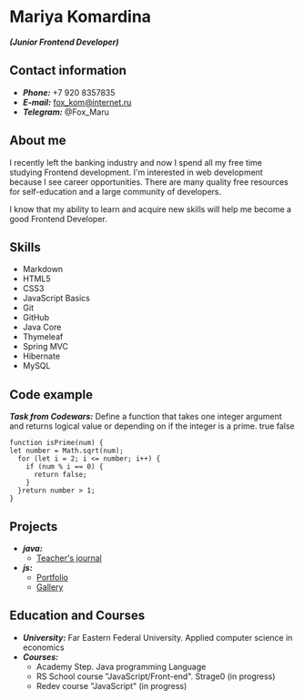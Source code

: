 # Mariya Komardina
***(Junior Frontend Developer)***



## Contact information
* ***Phone:*** +7 920 8357835
* ***E-mail:*** fox_kom@internet.ru
* ***Telegram:*** @Fox_Maru



## About me
I recently left the banking industry and now I spend all my free time studying Frontend development.
I'm interested in web development because I see career opportunities. There are many quality free resources for self-education and a large community of developers.

I know that my ability to learn and acquire new skills will help me become a good Frontend Developer.



## Skills
* Markdown
* HTML5
* CSS3
* JavaScript Basics
* Git
* GitHub
* Java Core
* Thymeleaf
* Spring MVC
* Hibernate
* MySQL



## Code example
***Task from Codewars:*** Define a function that takes one integer argument and returns logical value or depending on if the integer is a prime. true false

```
function isPrime(num) {
let number = Math.sqrt(num);
  for (let i = 2; i <= number; i++) {
    if (num % i == 0) {
      return false;
    }
  }return number > 1;
}
```



## Projects
* ***java:*** 
    + [Teacher's journal](https://tutorappkurilsk.herokuapp.com/)
* ***js:***
    + [Portfolio](https://rolling-scopes-school.github.io/fox1206-JSFEPRESCHOOL/portfolio/)
    + [Gallery](https://fox1206.github.io/gallery-image/gallery/)



## Education and Courses
* ***University:*** Far Eastern Federal University. Applied computer science in economics
* ***Courses:***    
    + Academy Step. Java programming Language
    + RS School course "JavaScript/Front-end". Strage0 (in progress)
    + Redev course "JavaScript" (in progress)




